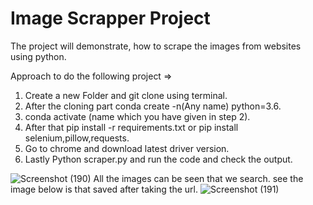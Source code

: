 # Image Scrapper Project # 

The project will demonstrate, how to scrape the images from websites using python.

Approach to do the following project => 
1) Create a new Folder and git clone using terminal.
2) After the cloning part conda create -n(Any name) python=3.6.
3) conda activate (name which you have given in step 2).
4) After that pip install -r requirements.txt or pip install selenium,pillow,requests.
5) Go to chrome and download latest driver version.
6) Lastly Python scraper.py and run the code and check the output.

![Screenshot (190)](https://user-images.githubusercontent.com/88348756/219866733-b635c6a3-13c1-4199-a9b6-0db0ef66dd7c.png)
All the images can be seen that we search.
see the image below is that saved after taking the url.
![Screenshot (191)](https://user-images.githubusercontent.com/88348756/219866816-283117c8-b30c-4389-b6c7-f4d96e694c6b.png)
